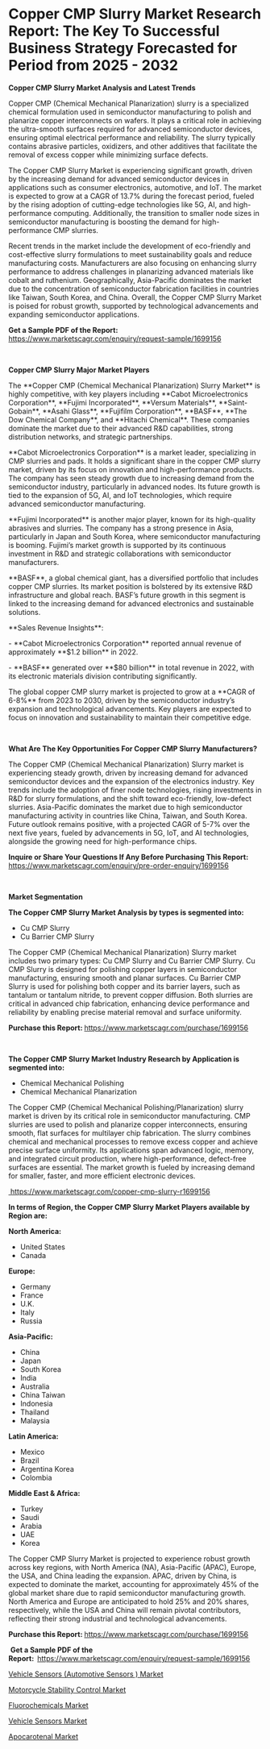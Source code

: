 <p><h1>Copper CMP Slurry Market Research Report: The Key To Successful Business Strategy Forecasted for Period from 2025 - 2032</h1></p><p><strong>Copper CMP Slurry Market Analysis and Latest Trends</strong></p>
<p><p>Copper CMP (Chemical Mechanical Planarization) slurry is a specialized chemical formulation used in semiconductor manufacturing to polish and planarize copper interconnects on wafers. It plays a critical role in achieving the ultra-smooth surfaces required for advanced semiconductor devices, ensuring optimal electrical performance and reliability. The slurry typically contains abrasive particles, oxidizers, and other additives that facilitate the removal of excess copper while minimizing surface defects.</p><p>The Copper CMP Slurry Market is experiencing significant growth, driven by the increasing demand for advanced semiconductor devices in applications such as consumer electronics, automotive, and IoT. The market is expected to grow at a CAGR of 13.7% during the forecast period, fueled by the rising adoption of cutting-edge technologies like 5G, AI, and high-performance computing. Additionally, the transition to smaller node sizes in semiconductor manufacturing is boosting the demand for high-performance CMP slurries.</p><p>Recent trends in the market include the development of eco-friendly and cost-effective slurry formulations to meet sustainability goals and reduce manufacturing costs. Manufacturers are also focusing on enhancing slurry performance to address challenges in planarizing advanced materials like cobalt and ruthenium. Geographically, Asia-Pacific dominates the market due to the concentration of semiconductor fabrication facilities in countries like Taiwan, South Korea, and China. Overall, the Copper CMP Slurry Market is poised for robust growth, supported by technological advancements and expanding semiconductor applications.</p></p>
<p><strong>Get a Sample PDF of the Report:&nbsp;</strong> <a href="https://www.marketscagr.com/enquiry/request-sample/1699156?utm_campaign=2218&utm_medium=2&utm_source=Github&utm_content=ia&utm_term=26012025&utm_id=copper-cmp-slurry">https://www.marketscagr.com/enquiry/request-sample/1699156</a></p>
<p>&nbsp;</p>
<p><strong>Copper CMP Slurry Major Market Players</strong></p>
<p><p>The **Copper CMP (Chemical Mechanical Planarization) Slurry Market** is highly competitive, with key players including **Cabot Microelectronics Corporation**, **Fujimi Incorporated**, **Versum Materials**, **Saint-Gobain**, **Asahi Glass**, **Fujifilm Corporation**, **BASF**, **The Dow Chemical Company**, and **Hitachi Chemical**. These companies dominate the market due to their advanced R&D capabilities, strong distribution networks, and strategic partnerships.</p><p>**Cabot Microelectronics Corporation** is a market leader, specializing in CMP slurries and pads. It holds a significant share in the copper CMP slurry market, driven by its focus on innovation and high-performance products. The company has seen steady growth due to increasing demand from the semiconductor industry, particularly in advanced nodes. Its future growth is tied to the expansion of 5G, AI, and IoT technologies, which require advanced semiconductor manufacturing.</p><p>**Fujimi Incorporated** is another major player, known for its high-quality abrasives and slurries. The company has a strong presence in Asia, particularly in Japan and South Korea, where semiconductor manufacturing is booming. Fujimi’s market growth is supported by its continuous investment in R&D and strategic collaborations with semiconductor manufacturers.</p><p>**BASF**, a global chemical giant, has a diversified portfolio that includes copper CMP slurries. Its market position is bolstered by its extensive R&D infrastructure and global reach. BASF’s future growth in this segment is linked to the increasing demand for advanced electronics and sustainable solutions.</p><p>**Sales Revenue Insights**:  </p><p>- **Cabot Microelectronics Corporation** reported annual revenue of approximately **$1.2 billion** in 2022.  </p><p>- **BASF** generated over **$80 billion** in total revenue in 2022, with its electronic materials division contributing significantly.  </p><p>The global copper CMP slurry market is projected to grow at a **CAGR of 6-8%** from 2023 to 2030, driven by the semiconductor industry’s expansion and technological advancements. Key players are expected to focus on innovation and sustainability to maintain their competitive edge.</p></p>
<p>&nbsp;</p>
<p><strong>What Are The Key Opportunities For Copper CMP Slurry Manufacturers?</strong></p>
<p><p>The Copper CMP (Chemical Mechanical Planarization) Slurry market is experiencing steady growth, driven by increasing demand for advanced semiconductor devices and the expansion of the electronics industry. Key trends include the adoption of finer node technologies, rising investments in R&D for slurry formulations, and the shift toward eco-friendly, low-defect slurries. Asia-Pacific dominates the market due to high semiconductor manufacturing activity in countries like China, Taiwan, and South Korea. Future outlook remains positive, with a projected CAGR of 5-7% over the next five years, fueled by advancements in 5G, IoT, and AI technologies, alongside the growing need for high-performance chips.</p></p>
<p><strong>Inquire or Share Your Questions If Any Before Purchasing This Report:</strong> <a href="https://www.marketscagr.com/enquiry/pre-order-enquiry/1699156?utm_campaign=2218&utm_medium=2&utm_source=Github&utm_content=ia&utm_term=26012025&utm_id=copper-cmp-slurry">https://www.marketscagr.com/enquiry/pre-order-enquiry/1699156</a></p>
<p>&nbsp;</p>
<p><strong>Market Segmentation</strong></p>
<p><strong>The Copper CMP Slurry Market Analysis by types is segmented into:</strong></p>
<p><ul><li>Cu CMP Slurry</li><li>Cu Barrier CMP Slurry</li></ul></p>
<p><p>The Copper CMP (Chemical Mechanical Planarization) Slurry market includes two primary types: Cu CMP Slurry and Cu Barrier CMP Slurry. Cu CMP Slurry is designed for polishing copper layers in semiconductor manufacturing, ensuring smooth and planar surfaces. Cu Barrier CMP Slurry is used for polishing both copper and its barrier layers, such as tantalum or tantalum nitride, to prevent copper diffusion. Both slurries are critical in advanced chip fabrication, enhancing device performance and reliability by enabling precise material removal and surface uniformity.</p></p>
<p><strong>Purchase this Report:&nbsp;</strong><a href="https://www.marketscagr.com/purchase/1699156?utm_campaign=2218&utm_medium=2&utm_source=Github&utm_content=ia&utm_term=26012025&utm_id=copper-cmp-slurry">https://www.marketscagr.com/purchase/1699156</a></p>
<p>&nbsp;</p>
<p><strong>The Copper CMP Slurry Market Industry Research by Application is segmented into:</strong></p>
<p><ul><li>Chemical Mechanical Polishing</li><li>Chemical Mechanical Planarization</li></ul></p>
<p><p>The Copper CMP (Chemical Mechanical Polishing/Planarization) slurry market is driven by its critical role in semiconductor manufacturing. CMP slurries are used to polish and planarize copper interconnects, ensuring smooth, flat surfaces for multilayer chip fabrication. The slurry combines chemical and mechanical processes to remove excess copper and achieve precise surface uniformity. Its applications span advanced logic, memory, and integrated circuit production, where high-performance, defect-free surfaces are essential. The market growth is fueled by increasing demand for smaller, faster, and more efficient electronic devices.</p></p>
<p><a href="https://www.marketscagr.com/copper-cmp-slurry-r1699156?utm_campaign=2218&utm_medium=2&utm_source=Github&utm_content=ia&utm_term=26012025&utm_id=copper-cmp-slurry">&nbsp;https://www.marketscagr.com/copper-cmp-slurry-r1699156</a></p>
<p><strong>In terms of Region, the Copper CMP Slurry Market Players available by Region are:</strong></p>
<p>
    <p> <strong> North America: </strong>
        <ul>
            <li>United States</li>
            <li>Canada</li>
        </ul>
        </p> 
    <p> <strong> Europe: </strong>
        <ul>
            <li>Germany</li>
            <li>France</li>
            <li>U.K.</li>
            <li>Italy</li>
            <li>Russia</li>
        </ul>
        </p> 
    <p> <strong> Asia-Pacific: </strong>
        <ul>
            <li>China</li>
            <li>Japan</li>
            <li>South Korea</li>
            <li>India</li>
            <li>Australia</li>
            <li>China Taiwan</li>
            <li>Indonesia</li>
            <li>Thailand</li>
            <li>Malaysia</li>
        </ul>
        </p> 
    <p> <strong> Latin America: </strong>
        <ul>
            <li>Mexico</li>
            <li>Brazil</li>
            <li>Argentina Korea</li>
            <li>Colombia</li>
        </ul>
        </p> 
    <p> <strong> Middle East & Africa: </strong>
        <ul>
            <li>Turkey</li>
            <li>Saudi</li>
            <li>Arabia</li>
            <li>UAE</li>
            <li>Korea</li>
        </ul>
    </p>
    </p>
<p><p>The Copper CMP Slurry Market is projected to experience robust growth across key regions, with North America (NA), Asia-Pacific (APAC), Europe, the USA, and China leading the expansion. APAC, driven by China, is expected to dominate the market, accounting for approximately 45% of the global market share due to rapid semiconductor manufacturing growth. North America and Europe are anticipated to hold 25% and 20% shares, respectively, while the USA and China will remain pivotal contributors, reflecting their strong industrial and technological advancements.</p></p>
<p><strong>Purchase this Report: </strong><a href="https://www.marketscagr.com/purchase/1699156?utm_campaign=2218&utm_medium=2&utm_source=Github&utm_content=ia&utm_term=26012025&utm_id=copper-cmp-slurry">https://www.marketscagr.com/purchase/1699156</a></p>
<p>&nbsp;<strong>Get a Sample PDF of the Report:&nbsp;&nbsp;</strong><a href="https://www.marketscagr.com/enquiry/request-sample/1699156?utm_campaign=2218&utm_medium=2&utm_source=Github&utm_content=ia&utm_term=26012025&utm_id=copper-cmp-slurry">https://www.marketscagr.com/enquiry/request-sample/1699156</a></p>
<p><strong></strong></p>
<p><p><a href="https://www.linkedin.com/pulse/forecast-of11-cagr-study-vehicle-sensors-automotive-market-analysis-pkz7c?utm_campaign=2218&utm_medium=2&utm_source=Github&utm_content=ia&utm_term=26012025&utm_id=copper-cmp-slurry">Vehicle Sensors (Automotive Sensors ) Market</a></p><p><a href="https://www.linkedin.com/pulse/motorcycle-stability-control-market-size-growth-drivers-vingf?utm_campaign=2218&utm_medium=2&utm_source=Github&utm_content=ia&utm_term=26012025&utm_id=copper-cmp-slurry">Motorcycle Stability Control Market</a></p><p><a href="https://github.com/leyesamilej/Market-Research-Report-List-1/blob/main/fluorochemicals-market.md?utm_campaign=2218&utm_medium=2&utm_source=Github&utm_content=ia&utm_term=26012025&utm_id=copper-cmp-slurry">Fluorochemicals Market</a></p><p><a href="https://www.linkedin.com/pulse/vehicle-sensors-market-analysis-report-2025-2032-sales-revenue-kawof?utm_campaign=2218&utm_medium=2&utm_source=Github&utm_content=ia&utm_term=26012025&utm_id=copper-cmp-slurry">Vehicle Sensors Market</a></p><p><a href="https://github.com/ChiragRP21/Market-Research-Report-List-7/blob/main/apocarotenal-market.md?utm_campaign=2218&utm_medium=2&utm_source=Github&utm_content=ia&utm_term=26012025&utm_id=copper-cmp-slurry">Apocarotenal Market</a></p></p>